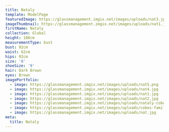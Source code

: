 ```yaml
---
title: Nataly
template: ModelPage
featuredImage: https://glassmanagement.imgix.net/images/uploads/nat3.jpg
imageThumbnail: https://glassmanagement.imgix.net/images/uploads/nat1.jpg
firstName: Nataly
collection: Global
height: 180cm
measurementType: bust
bust: 92cm
waist: 62cm
hips: 92cm
size: '8'
shoeSize: '9'
hair: Dark Brown
eyes: Brown
imagePortfolio:
  - image: https://glassmanagement.imgix.net/images/uploads/nat5.png
  - image: https://glassmanagement.imgix.net/images/uploads/nat4.jpg
  - image: https://glassmanagement.imgix.net/images/uploads/nat1.jpg
  - image: https://glassmanagement.imgix.net/images/uploads/nat2.jpg
  - image: https://glassmanagement.imgix.net/images/uploads/nataly-cobos-32.jpg
  - image: https://glassmanagement.imgix.net/images/uploads/cobos-family.jpg
  - image: https://glassmanagement.imgix.net/images/uploads/nat.jpg
meta:
  title: Nataly
---
```


